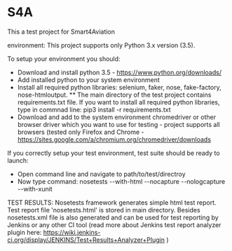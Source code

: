 # S4A
This a test project for Smart4Aviation

environment:
This project supports only Python 3.x version (3.5).

To setup your environment you should:
* Download and install python 3.5 - https://www.python.org/downloads/
* Add installed python to your system environment 
* Install all required python libraries: selenium, faker, nose, fake-factory, nose-htmloutput.
    ** The main directory of the test project contains requirements.txt file. If you want to install all required python libraries, type in commnad line: pip3 install -r requirements.txt
* Download and add to the system environment chromedriver or other browser driver which you want to use for testing - project supports all browsers (tested only Firefox and Chrome - https://sites.google.com/a/chromium.org/chromedriver/downloads

If you correctly setup your test environment, test suite should be ready to launch:
* Open command line and navigate to path/to/test/directroy
* Now type command: nosetests --with-html --nocapture --nologcapture --with-xunit

TEST RESULTS:
Nosetests framework generates simple html test report. Test report file 'nosetests.html' is stored in main directory.
Besides nosetests.xml file is also generated and can be used for test reporting by Jenkins or any other CI tool (read more about Jenkins test report analyzer plugin here: https://wiki.jenkins-ci.org/display/JENKINS/Test+Results+Analyzer+Plugin )